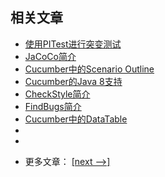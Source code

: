 ## 相关文章

+ [使用PITest进行突变测试](docs/使用PITest进行突变测试.md)
+ [JaCoCo简介](docs/JaCoCo简介.md)
+ [Cucumber中的Scenario Outline](docs/Cucumber中的ScenarioOutline.md)
+ [Cucumber的Java 8支持](docs/Cucumber的Java8支持.md)
+ [CheckStyle简介](docs/CheckStyle简介.md)
+ [FindBugs简介](docs/FindBugs简介.md)
+ [Cucumber中的DataTable](docs/Cucumber中的DataTable.md)
+ []()
+ []()

- 更多文章： [[next -->]](../libraries-2/README.md)